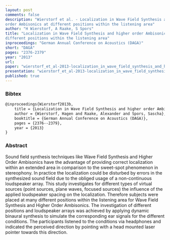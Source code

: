 ```yaml
---
layout: post
comments: false
description: "Wierstorf et al. - Localization in Wave Field Synthesis and higher
order Ambisonics at different positions within the listening area"
author: "H Wierstorf, A Raake, S Spors"
title: "Localization in Wave Field Synthesis and higher order Ambisonics at
different positions within the listening area"
inproceedings: "German Annual Conference on Acoustics (DAGA)"
short: "DAGA"
pages: "2376-2379"
year: "2013"
url: 
paper: "wierstorf_et_al-2013-localization_in_wave_field_synthesis_and_higher_order_ambisonics_at_different_positions.pdf"
presentation: "wierstorf_et_al-2013-localization_in_wave_field_synthesis_and_higher_order_ambisonics_at_different_positions-presentation.pdf"
published: true
---
```


### Bibtex

```latex
@inproceedings{Wierstorf2013b,
    title = {Localization in Wave Field Synthesis and higher order Ambisonics at different positions within the listening area},
    author = {Wierstorf, Hagen and Raake, Alexander and Spors, Sascha},
    booktitle = {German Annual Conference on Acoustics (DAGA)},
    pages = {2376--2379},
    year = {2013}
}
```

### Abstract

Sound field synthesis techniques like Wave Field Synthesis and Higher Order
Ambisonics have the advantage of providing correct localization within an
extended area in comparison to the sweet-spot phenomenon in stereophony.
In practice the localization could be disturbed by errors in the synthesized
sound field due to the obliged usage of a non-continuous loudspeaker array.
This study investigates for different types of virtual sources (point sources,
plane waves, focused sources) the influence of the applied loudspeaker spacing
on the localization. Therefore subjects were placed at many different positions
within the listening area for Wave Field Synthesis and Higher Order Ambisonics.
The investigation of different positions and loudspeaker arrays was achieved by
applying dynamic binaural synthesis to simulate the corresponding ear signals
for the different conditions. The participants listened to the conditions
via headphones and indicated the perceived direction by pointing with a head
mounted laser pointer towards this direction.
